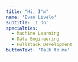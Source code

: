```yaml
---
title: "Hi, I'm"
name: 'Evan Livelo'
subtitle: 'I do'
specialties:
  - Machine Learning
  - Data Engineering
  - Fullstack Development
buttonText: 'Talk to me'
---
```

